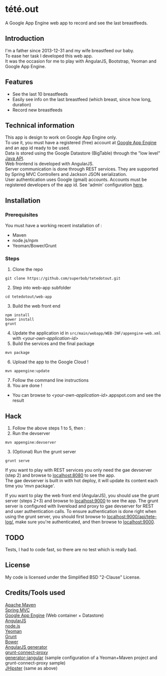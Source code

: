 tété.out
========

A Google App Engine web app to record and see the last breastfeeds.

Introduction
------------

I'm a father since 2013-12-31 and my wife breastfeed our baby.<br>
To ease her task I developed this web app.<br>
It was the occasion for me to play with AngularJS, Bootstrap, Yeoman and Google App Engine.

Features
--------

  * See the last 10 breastfeeds
  * Easily see info on the last breastfeed (which breast, since how long, duration)
  * Record new breastfeeds

Technical information
---------------------

This app is design to work on Google App Engine only.<br>
To use it, you must have a registered (free) account at [Google App Engine](https://appengine.google.com/) and an app id ready to be used.<br>
Data is stored using the Google Datastore (BigTable) through the "low level" [Java API](https://developers.google.com/appengine/docs/java/datastore/).<br>
Web frontend is developed with AngularJS.<br>
Server communication is done through REST services. They are supported by Spring MVC Controllers and Jackson JSON serialization.<br>
User authentication uses Google (gmail) accounts. Accounts must be registered developers of the app id. See 'admin' configuration [here](https://developers.google.com/appengine/docs/java/config/webxml#Security_and_Authentication).

Installation
------------

### Prerequisites

You must have a working recent installation of :

 * Maven
 * node.js/npm
 * Yeoman/Bower/Grunt

### Steps

 1. Clone the repo

  ```
  git clone https://github.com/superbob/tetedotout.git
  ```

 2. Step into web-app subfolder

  ```
  cd tetedotout/web-app
  ```

 3. Build the web front end

  ```
  npm install
  bower install
  grunt
  ```

 4. Update the application id in `src/main/webapp/WEB-INF/appengine-web.xml` with *&lt;your-own-application-id&gt;*
 5. Build the services and the final package

  ```
  mvn package
  ```

 6. Upload the app to the Google Cloud !

  ```
  mvn appengine:update
  ```

 7. Follow the command line instructions
 8. You are done !
  * You can browse to *&lt;your-own-application-id&gt;*.appspot.com and see the result

Hack
----

 1. Follow the above steps 1 to 5, then :
 2. Run the devserver

  ```
  mvn appengine:devserver
  ```

 3. (Optional) Run the grunt server

  ```
  grunt serve
  ```

If you want to play with REST services you only need the gae devserver (step 2) and browse to [localhost:8080](http://localhost:8080) to see the app.<br>
The gae devserver is built in with hot deploy, it will update its content each time you 'mvn package'.

If you want to play the web front end (AngularJS), you should use the grunt server (steps 2+3) and browse to [localhost:9000](http://localhost:9000) to see the app.
The grunt server is configured with livereload and proxy to gae devserver for REST and user authentication calls.
To ensure authentication is done right when using the grunt server, you should first browse to [localhost:9000/api/tete-log/](http://localhost:9000/api/tete-log/), make sure you're authenticated, and then browse to [localhost:9000](localhost:9000).

TODO
----

Tests, I had to code fast, so there are no test which is really bad.

License
-------

My code is licensed under the Simplified BSD "2-Clause" License.

Credits/Tools used
------------------

[Apache Maven](http://maven.apache.org/)<br>
[Spring MVC](http://projects.spring.io/spring-framework/)<br>
[Google App Engine](https://developers.google.com/appengine/) (Web container + Datastore)<br>
[AngularJS](http://angularjs.org/)<br>
[node.js](http://nodejs.org/)<br>
[Yeoman](http://yeoman.io/)<br>
[Grunt](http://gruntjs.com/)<br>
[Bower](http://bower.io/)<br>
[AngularJS generator](https://github.com/yeoman/generator-angular)<br>
[grunt-connect-proxy](https://github.com/drewzboto/grunt-connect-proxy)<br>
[generator-jangular](https://github.com/yakanet/generator-jangular) (sample configuration of a Yeoman+Maven project and grunt-connect-proxy sample)<br>
[JHipster](http://jhipster.github.io/) (same as above)
